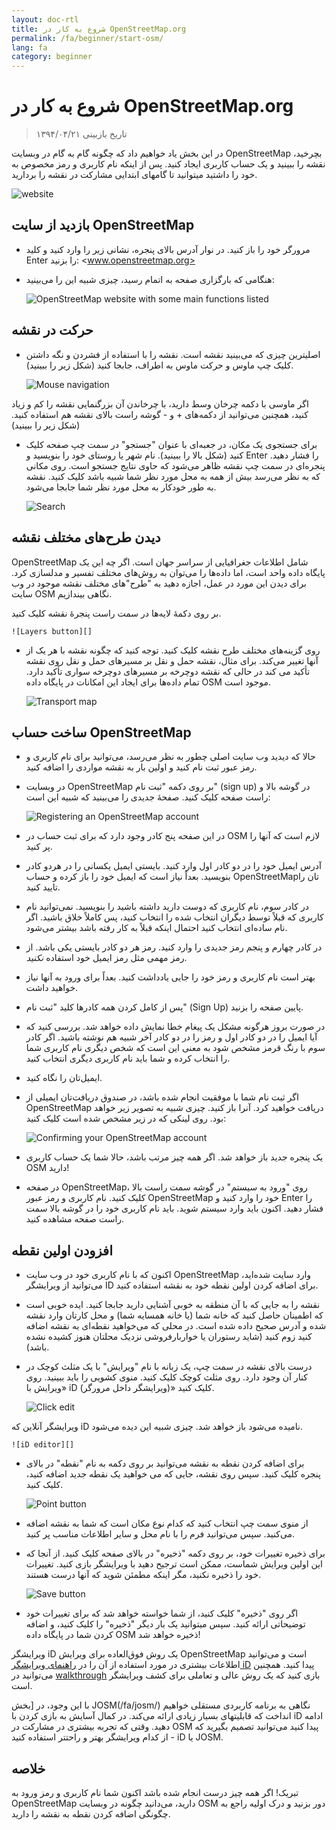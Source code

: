 ```yaml
---
layout: doc-rtl
title: شروع به کار در OpenStreetMap.org
permalink: /fa/beginner/start-osm/
lang: fa
category: beginner
---
```


شروع به کار در OpenStreetMap.org
====================================

> تاریخ بازبینی ۱۳۹۴/۰۴/۲۱  

در این بخش یاد خواهیم داد که چگونه گام به گام در وبسایت OpenStreetMap بچرخید، نقشه را ببینید و یک حساب کاربری ایجاد کنید. پس از اینکه نام کاربری و رمز مخصوص به خود را داشتید میتوانید تا گامهای ابتدایی مشارکت در نقشه را بردارید.

![website][]

بازدید از سایت OpenStreetMap
-------------------------------

- مرورگر خود را باز کنید.
در نوار آدرس بالای پنجره، نشانی زیر را وارد کنید و کلید Enter را بزنید:
    <www.openstreetmap.org>
- هنگامی که بارگزاری صفحه به اتمام رسید، چیزی شبیه این را می‌بینید:

    ![OpenStreetMap website with some main functions listed][]

حرکت در نقشه
----------------

- اصلیترین چیزی که می‌بینید نقشه است. نقشه را با استفاده از فشردن و نگه داشتن کلیک چپ ماوس و حرکت ماوس به اطراف، جابجا کنید (شکل زیر را ببینید). 

    ![Mouse navigation][]

اگر ماوسی با دکمه چرخان وسط دارید، با چرخاندن آن بزرگنمایی نقشه را کم و زیاد کنید، همچنین می‌توانید از دکمه‌های + و - گوشه راست بالای نقشه هم استفاده کنید. (شکل زیر را ببینید)
- برای جستجوی یک مکان، در جعبه‌ای با عنوان "جستجو" در سمت چپ صفحه کلیک کنید (شکل بالا را ببینید). نام شهر یا روستای خود را بنویسید و Enter را فشار دهید. پنجره‌ای در سمت چپ نقشه ظاهر می‌شود که حاوی نتایج جستجو است. روی مکانی که به نظر می‌رسد بیش از همه به محل مورد نظر شما شبیه باشد کلیک کنید. نقشه به طور خودکار به محل مورد نظر شما جابجا می‌شود.

    ![Search][]
   

دیدن طرح‌های مختلف نقشه
------------------------

OpenStreetMap شامل اطلاعات جغرافیایی از سراسر جهان است. اگر چه این یک پایگاه داده واحد است، اما داده‌ها را می‌توان به روش‌های مختلف تفسیر و مدلسازی کرد. برای دیدن این مورد در عمل، اجازه دهید به "طرح"های مختلف نقشه موجود در وب سایت OSM نگاهی بیندازیم.

بر روی دکمهٔ لایه‌ها در سمت راست پنجرهٔ نقشه کلیک کنید.

    ![Layers button][]

- روی گزینه‌های مختلف طرح نقشه کلیک کنید. توجه کنید که چگونه نقشه با هر یک از آنها تغییر می‌کند. برای مثال، نقشه حمل و نقل بر مسیرهای حمل و نقل روی نقشه تأکید می کند در حالی که نقشه دوچرخه بر مسیرهای دوچرخه سواری تأکید دارد. تمام داده‌ها برای ایجاد این امکانات در پایگاه داده OSM موجود است.

    ![Transport map][]

ساخت حساب OpenStreetMap
-------------------------------

- حالا که دیدید وب سایت اصلی چطور به نظر می‌رسد، می‌توانید برای نام کاربری و رمز عبور ثبت نام کنید و اولین بار به نقشه مواردی را اضافه کنید.
- در وبسایت OpenStreetMap بر روی دکمه "ثبت نام" (sign up) در گوشه بالا و راست صفحه کلیک کنید.
صفحهٔ جدیدی را می‌بینید که شبیه این است:

    ![Registering an OpenStreetMap account][]

- در این صفحه پنج کادر وجود دارد که برای ثبت حساب در OSM لازم است که آنها را پر کنید.
- آدرس ایمیل خود را در دو کادر اول وارد کنید. بایستی ایمیل یکسانی را در هردو کادر بنویسید. بعداً نیاز است که ایمیل خود را باز کرده و حساب OpenStreetMapتان را تایید کنید.
- در کادر سوم، نام کاربری که دوست دارید داشته باشید را بنویسید. نمی‌توانید نام کاربری که قبلاً توسط دیگران انتخاب شده را انتخاب کنید، پس کاملاً خلاق باشید. اگر نام ساده‌ای انتخاب کنید احتمال اینکه قبلاً به کار رفته باشد بیشتر می‌شود.
- در کادر چهارم و پنجم رمز جدیدی را وارد کنید. رمز هر دو کادر بایستی یکی باشد. از رمز مهمی مثل رمز ایمیل خود استفاده *نکنید*.
- بهتر است نام کاربری و رمز خود را جایی یادداشت کنید. بعداً برای ورود به آنها نیاز خواهید داشت.
- پس از کامل کردن همه کادرها کلید "ثبت نام" (Sign Up) پایین صفحه را بزنید.
- در صورت بروز هرگونه مشکل یک پیغام خطا نمایش داده خواهد شد. بررسی کنید که آیا ایمیل را در دو کادر اول و رمز را در دو کادر آخر شبیه هم نوشته باشید. اگر کادر سوم با رنگ قرمز مشخص شود به معنی این است که شخص دیگری نام کاربری شما را انتخاب کرده و شما باید نام کاربری دیگری انتخاب کنید.
- ایمیل‌تان را نگاه کنید.
- اگر ثبت نام شما با موفقیت انجام شده باشد، در صندوق دریافت‌تان ایمیلی از OpenStreetMap دریافت خواهید کرد. آنرا باز کنید. چیزی شبیه به تصویر زیر خواهد بود. روی لینکی که در زیر مشخص شده است کلیک کنید:

    ![Confirming your OpenStreetMap account][]

- یک پنجره جدید باز خواهد شد. اگر همه چیز مرتب باشد، حالا شما یک حساب کاربری OSM دارید!
- در صفحه OpenStreetMap، روی "ورود به سیستم" در گوشه سمت راست بالا کلیک کنید. نام کاربری و رمز عبور OpenStreetMap خود را وارد کنید و Enter را فشار دهید. اکنون باید وارد سیستم شوید. باید نام کاربری خود را در گوشه بالا سمت راست صفحه مشاهده کنید.

افزودن اولین نقطه
------------------------

- اکنون که با نام کاربری خود در وب سایت OpenStreetMap وارد سایت شده‌اید، می‌توانید از ویرایشگر ID برای اضافه کردن اولین نقطه خود به نقشه استفاده کنید.
- نقشه را به جایی که با آن منطقه به خوبی آشنایی دارید جابجا کنید. ایده خوبی است که اطمینان حاصل کنید که خانه شما (یا خانه همسایه شما) و محل کارتان وارد نقشه شده و آدرس صحیح داده شده است. 
در محلی که می‌خواهید نقطه‌ای به نقشه اضافه کنید زوم کنید (شاید رستوران یا خواربارفروشی نزدیک محلتان هنوز کشیده نشده باشد).
- درست بالای نقشه در سمت چپ، یک زبانه با نام "ویرایش" با یک مثلث کوچک در کنار آن وجود دارد. روی مثلث کوچک کلیک کنید. منوی کشویی را باید ببینید.
روی «ویرایش با iD (ویرایشگر داخل مرورگر)» کلیک کنید.

    ![Click edit][]

ویرایشگر آنلاین که iD نامیده می‌شود باز خواهد شد. چیزی شبیه این دیده می‌شود.

    ![iD editor][]

- برای اضافه کردن نقطه به نقشه می‌توانید بر روی دکمه به نام "نقطه" در بالای پنجره کلیک کنید. سپس روی نقشه، جایی که می خواهید یک نقطه جدید اضافه کنید، کلیک کنید.

    ![Point button][]    

- از منوی سمت چپ انتخاب کنید که کدام نوع مکان است که شما به نقشه اضافه می‌کنید. سپس می‌توانید فرم را با نام محل و سایر اطلاعات مناسب پر کنید.
- برای ذخیره تغییرات خود، بر روی دکمه "ذخیره" در بالای صفحه کلیک کنید. از آنجا که این اولین ویرایش شماست، ممکن است ترجیح دهید با ویرایشگر بازی کنید. تغییرات خود را ذخیره نکنید، مگر اینکه مطمئن شوید که آنها درست هستند.

    ![Save button][]    

- اگر روی "ذخیره" کلیک کنید، از شما خواسته خواهد شد که برای تغییرات خود توضیحاتی ارائه کنید. سپس میتوانید یک بار دیگر "ذخیره" را کلیک کنید، و اضافه کردن شما در پایگاه داده OSM ذخیره خواهد شد!


ویرایشگر iD یک روش فوق‌العاده برای ویرایش OpenStreetMap است و می‌توانید اطلاعات بیشتری در مورد استفاده از آن را در [راهنمای ویرایشگر iD](/fa/beginner/id-editor/) پیدا کنید. همچنین می‌توانید در [walkthrough](http://www.openstreetmap.org/edit?editor=id#walkthrough=true) بازی کنید که یک روش عالی و تعاملی برای کشف ویرایشگر است.

با این وجود، در [بخش JOSM(/fa/josm/) نگاهی به برنامه کاربردی مستقلی خواهیم انداخت که قابلیتهای بسیار زیادی ارائه می‌کند. در کمال آسایش به بازی کردن با iD ادامه دهید. وقتی که تجربه بیشتری در مشارکت در OSM پیدا کنید می‌توانید تصمیم بگیرید که از کدام ویرایشگر بهتر و راحتتر استفاده کنید - iD یا JOSM.

خلاصه
-------

تبریک! اگر همه چیز درست انجام شده باشد اکنون شما نام کاربری و رمز ورود به OpenStreetMap دارید، می‌دانید چگونه در وبسایت OSM دور بزنید و درک اولیه راجع به چگونگی اضافه کردن نقطه به نقشه را دارید.



[website]: /images/beginner/start-osm_website.png
[OpenStreetMap website with some main functions listed]: /images/beginner/osm-website-main-functions.png
[Mouse navigation]: /images/beginner/mouse-navigation.png
[Search]: /images/beginner/search.png
[Layers button]: /images/beginner/layers.png
[Transport map]: /images/beginner/transport-map.png
[Registering an OpenStreetMap account]: /images/beginner/registering-account.png
[Confirming your OpenStreetMap account]: /images/beginner/confirming-account.png
[Click edit]: /images/beginner/click-edit.png
[iD editor]: /images/beginner/id-editor.png
[Point button]: /images/beginner/point-button.png
[Save button]: /images/beginner/save-button.png